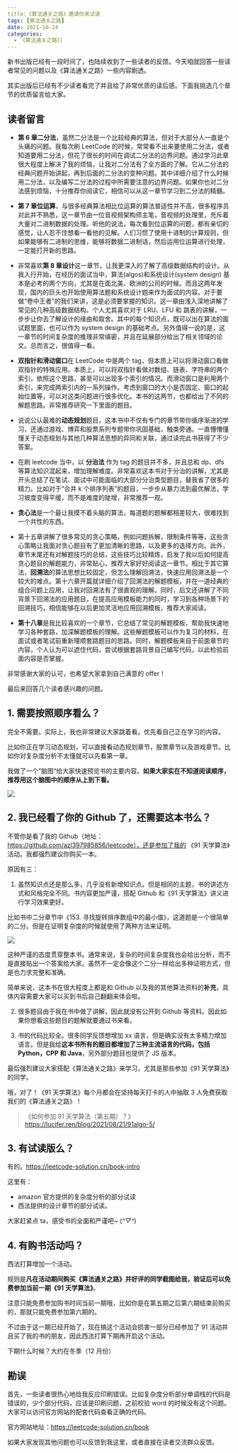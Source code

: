 ```yaml
---
title:《算法通关之路》邀请你来试读
tags: [算法通关之路]
date: 2021-10-24
categories:
  - 《算法通关之路》]
---
```


新书出版已经有一段时间了，也陆续收到了一些读者的反馈。今天咱就回答一些读者常见的问题以及《算法通关之路》一些内容剧透。

其实出版后已经有不少读者看完了并且给了非常优质的读后感。下面我挑选几个章节的优质留言给大家。

<!-- more -->

## 读者留言

- **第 6 章二分法**，虽然二分法是一个比较经典的算法，但对于大部分人一直是个头痛的问题。我每次刷 LeetCode 的时候，常常看不出来要使用二分法，或者知道要用二分法，但花了很长的时间在调试二分法的边界问题。通过学习此章很大程度上解决了我的烦恼，让我对二分法有了全方面的了解。它从二分法的经典问题开始讲起，再到后面的二分法的变种问题。其中详细介绍了什么时候用二分法，以及编写二分法的过程中所需要注意的边界问题。如果你也对二分法感到烦恼，十分推荐你阅读它，相信可以从这一章节学习到二分法的精髓。

- **第 7 章位运算**，与很多经典算法相比位运算的算法普适性并不高，很多程序员对此并不熟悉，这一章节由一位音视频架构师主笔，音视频的处理里，充斥着大量对二进制数据的处理。听他的说法，每次看到位运算的问题，都有亲切的感觉，让人忍不住想看一看他的见解。人们习惯了使用十进制的计算规则，但如果能够有二进制的思维，能够将数据二进制话，然后运用位运算进行处理，一定能打开新的思路。

- 非常喜欢**第 8 章设计**这一章节，让我更深入的了解了高级数据结构的设计。从我入行开始，在经历的面试当中，算法(algos)和系统设计(system design) 基本是必考的两个方向，尤其是在面北美、欧洲的公司的时候。而且这两年发现，国内的巨头也开始使用算法题和系统设计题来作为面试的内容。对于要做“卷中王者”的我们来讲，这是必须要掌握的知识。这一章由浅入深地讲解了常见的几种高级数据结构。个人尤其喜欢对于 LRU、LFU 和 跳表的讲解，一步步让你去了解设计的缘由和取舍。其中的每个知识点，既可以出在算法的面试题里面，也可以作为 system design 的基础考点。另外值得一说的是，这一章节的时间复杂度的推理非常缜密，并且在延展部分给出了相关领域的论文。总而言之，很值得一看。

- **双指针和滑动窗口**在 LeetCode 中是两个 tag，但本质上可以将滑动窗口看做双指针的特殊应用。本质上，可以将双指针看做对数组、链表、字符串的两个索引，依照这个思路，甚至可以出现多个索引的情况。而滑动窗口是利用两个索引，来完成两索引内的一系列操作。考虑到窗口的大小是否固定、窗口的起始位置等，可以对这类问题进行很多优化。本书的这两节，也都给出了不同的解题思路。非常推荐研究一下里面的题目。

- 说说公认最难的**动态规划**题目，这本书中不仅有专门的章节带你循序渐进的学习，还通过游戏、博弈和股票系列专题带你巩固基础，触类旁通。一直懵懵懂懂关于动态规划与其他几种算法思想的异同和关联，通过读完此书获得了不少答案。

- 在刷 leetcode 当中，以 **分治法** 作为 tag 的题目并不多，并且总和 dp、dfs 等算法知识混起来，增加理解难度。非常喜欢这本书对于分治的讲解，尤其是开头总结了在笔试、面试中可能面临的大部分分治类型题目，替我省了很多的精力。比如对于“合并 k 个排序列表”的题目，一步步从暴力法到最优解法，学习坡度变得平缓，而不是难度的陡增，非常推荐一观。

- **贪心法**是一个最让我摸不着头脑的算法，每道题的题解都相差较大，很难找到一个共性的东西。

- 第十五章讲解了很多常见的贪心策略，例如问题拆解，限制条件等等，这些贪心策略让我面对贪心题目有了更加清晰的思路，以及更多的选择方向。此外，章节末尾还有对解题技巧的总结，这些技巧比较精炼，启发了我以后如何提高贪心题目的解题能力，非常贴心，推荐大家好好阅读这一章节。相比于其它算法，**回溯法**的算法思想比较固定，但怎么理解回溯法，快速应用回溯法是一个较大的难点。第十六章开篇就详细介绍了回溯法的解题模板，并在一道经典的组合问题上应用，让我对回溯法有了很直观的理解。同时，后文还讲解了不同背景下回溯法的应用题目，在提高应用模板能力的同时，学习到各种场景下的回溯技巧，相信能够在以后更加灵活地应用回溯模板，推荐大家阅读。

- **第十八章**是我比较喜欢的一个章节，它总结了常见的解题模板，帮助我快速地学习各种套路，加深解题模板的理解。这些解题模板可以作为复习的材料，在面试或者笔试前重新理顺套路题目的思路。同时，解题模板来自于前面章节的内容，个人认为可以遮住代码，尝试根据套路背景自己编写代码，以此检验前面内容是否掌握。

非常感谢大家的认可，也希望大家拿到自己满意的 offer！

最后来回答几个读者感兴趣的问题。

## 1. 需要按照顺序看么？

完全不需要。实际上，我也非常建议大家跳着看。优先看自己正在学习的内容。

比如你正在学习动态规划，可以直接看动态规划章节，股票章节以及游戏章节。比如你对复杂度分析不太懂就可以先看第一章。

我做了一个”脑图“给大家快速预览书的主要内容。**如果大家实在不知道阅读顺序，推荐用这个脑图中的顺序从上到下看。**

![](https://tva1.sinaimg.cn/large/008i3skNly1gvjurc1by8j60u012iaef02.jpg)

## 2. 我已经看了你的 Github 了，还需要这本书么？

不管你是看了我的 Github（地址：https://github.com/azl397985856/leetcode），还是参加了我的 《91 天学算法》活动。我都强烈建议你购买一本。

原因有三：

1. 虽然知识点还是那么多，几乎没有新增知识点。但是相同的主题，书的讲述方式和风格完全不同。书内容更加严谨，搭配 Github 和《91 天学算法》讲义进行学习效果更好。

比如书中二分章节中《153. 寻找旋转排序数组中的最小值》，这道题是一个很简单的二分。但是在证明复杂度的时候就使用了两种方法来证明。

![](https://tva1.sinaimg.cn/large/008i3skNly1gvjv0hplrxj60wv0u0ad302.jpg)

这种严谨的态度贯穿整本书。通常来说，复杂的时间复杂度我也会给出分析，而不是直接贴出一个答案给大家。虽然不一定会像这个二分一样给出多种证明方式，但是也力求完整和准确。

简单来说，这本书在很大程度上都是和 Github 以及我的其他算法资料的**补充**，具体内容需要大家可以买到书后自己翻翻来体会啦。

2. 很多题目由于我在书中做了讲解，因此就没有公开到 Github 等资料。因此如果你想看这些题目的题解就要通过书来看。

3. 书的代码比较全。很多同学反馈想增加 xx 语言，但是确实没有太多精力增加语言。但是我给**这本书所有的题目都增加了三种主流语言的代码，包括 Python，CPP 和 Java**，另外部分题目也提供了 JS 版本。

最后强烈建议大家搭配《算法通关之路》来学习，尤其是那些参加《91 天学算法》的同学。

哦，对了！《91 天学算法》每个月都会在坚持每天打卡的人中抽取 3 人免费获取我们的《算法通关之路》！

> 《如何参加 91 天学算法（第五期）？》 https://lucifer.ren/blog/2021/08/21/91algo-5/

## 3. 有试读版么？

有的。https://leetcode-solution.cn/book-intro

这里有：

- amazon 官方提供的复杂度分析的部分试读
- 西法提供的设计章节的部分试读。

大家赶紧点 ta，感受书的全面和严谨吧~ (_^▽^_)

## 4. 有购书活动吗？

西法打算增加一个活动。

规则是**凡在活动期间购买《算法通关之路》并好评的同学截图给我，验证后可以免费参加当前一期《91 天学算法》**。

注意只能免费参加购书时间当前一期哦，比如你是在第五期之后第六期结束前购买的，那就只能免费参加第六期的。

不过由于这一期已经开始了，现在搞这个活动会损害一部分已经参加了 91 活动并且买了我的书的朋友，因此西法打算下期再开启这个活动。

下期什么时候？大约在冬季（12 月份）

## 勘误

首先，一些读者很热心地给我反应印刷错误。比如复杂度分析部分单调栈的代码是错误的，少个部分代码，应该是印刷问题，之前校验 word 的时候没有这个问题。大家可以访问官方网站的配套代码查看正确的代码。

官方网站地址：https://leetcode-solution.cn/book

如果大家发现其他问题也可以反馈到我这里，或者直接在读者交流群众反馈。
